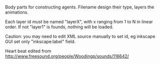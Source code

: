  
Body parts for constructing agents. Filename design their type, layers the animations.

Each layer id *must* be named "layerX", with x ranging from 1 to N in linear order. If not "layer1" is founds, nothing will be loaded.

Caution: you may need to edit XML source manually to set id, eg inkscape GUI set only "inkscape:label" field.

Heart beat edited from http://www.freesound.org/people/Woodingp/sounds/116642/
